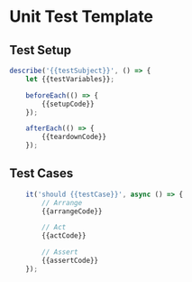 # Unit Test Template

## Test Setup
```typescript
describe('{{testSubject}}', () => {
    let {{testVariables}};

    beforeEach(() => {
        {{setupCode}}
    });

    afterEach(() => {
        {{teardownCode}}
    });
```

## Test Cases
```typescript
    it('should {{testCase}}', async () => {
        // Arrange
        {{arrangeCode}}

        // Act
        {{actCode}}

        // Assert
        {{assertCode}}
    });
```
